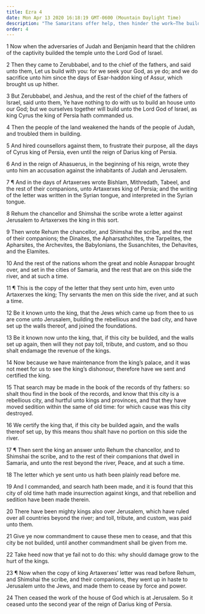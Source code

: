 ```yaml
---
title: Ezra 4
date: Mon Apr 13 2020 16:18:19 GMT-0600 (Mountain Daylight Time)
description: "The Samaritans offer help, then hinder the work—The building of the temple and of the walls of Jerusalem ceases."
order: 4
---
```


1 Now when the adversaries of Judah and Benjamin heard that the children of the captivity builded the temple unto the Lord God of Israel.

2 Then they came to Zerubbabel, and to the chief of the fathers, and said unto them, Let us build with you: for we seek your God, as ye do; and we do sacrifice unto him since the days of Esar-haddon king of Assur, which brought us up hither.

3 But Zerubbabel, and Jeshua, and the rest of the chief of the fathers of Israel, said unto them, Ye have nothing to do with us to build an house unto our God; but we ourselves together will build unto the Lord God of Israel, as king Cyrus the king of Persia hath commanded us.

4 Then the people of the land weakened the hands of the people of Judah, and troubled them in building.

5 And hired counsellors against them, to frustrate their purpose, all the days of Cyrus king of Persia, even until the reign of Darius king of Persia.

6 And in the reign of Ahasuerus, in the beginning of his reign, wrote they unto him an accusation against the inhabitants of Judah and Jerusalem.

7 ¶ And in the days of Artaxerxes wrote Bishlam, Mithredath, Tabeel, and the rest of their companions, unto Artaxerxes king of Persia; and the writing of the letter was written in the Syrian tongue, and interpreted in the Syrian tongue.

8 Rehum the chancellor and Shimshai the scribe wrote a letter against Jerusalem to Artaxerxes the king in this sort.

9 Then wrote Rehum the chancellor, and Shimshai the scribe, and the rest of their companions; the Dinaites, the Apharsathchites, the Tarpelites, the Apharsites, the Archevites, the Babylonians, the Susanchites, the Dehavites, and the Elamites.

10 And the rest of the nations whom the great and noble Asnappar brought over, and set in the cities of Samaria, and the rest that are on this side the river, and at such a time.

11 ¶ This is the copy of the letter that they sent unto him, even unto Artaxerxes the king; Thy servants the men on this side the river, and at such a time.

12 Be it known unto the king, that the Jews which came up from thee to us are come unto Jerusalem, building the rebellious and the bad city, and have set up the walls thereof, and joined the foundations.

13 Be it known now unto the king, that, if this city be builded, and the walls set up again, then will they not pay toll, tribute, and custom, and so thou shalt endamage the revenue of the kings.

14 Now because we have maintenance from the king’s palace, and it was not meet for us to see the king’s dishonour, therefore have we sent and certified the king.

15 That search may be made in the book of the records of thy fathers: so shalt thou find in the book of the records, and know that this city is a rebellious city, and hurtful unto kings and provinces, and that they have moved sedition within the same of old time: for which cause was this city destroyed.

16 We certify the king that, if this city be builded again, and the walls thereof set up, by this means thou shalt have no portion on this side the river.

17 ¶ Then sent the king an answer unto Rehum the chancellor, and to Shimshai the scribe, and to the rest of their companions that dwell in Samaria, and unto the rest beyond the river, Peace, and at such a time.

18 The letter which ye sent unto us hath been plainly read before me.

19 And I commanded, and search hath been made, and it is found that this city of old time hath made insurrection against kings, and that rebellion and sedition have been made therein.

20 There have been mighty kings also over Jerusalem, which have ruled over all countries beyond the river; and toll, tribute, and custom, was paid unto them.

21 Give ye now commandment to cause these men to cease, and that this city be not builded, until another commandment shall be given from me.

22 Take heed now that ye fail not to do this: why should damage grow to the hurt of the kings.

23 ¶ Now when the copy of king Artaxerxes’ letter was read before Rehum, and Shimshai the scribe, and their companions, they went up in haste to Jerusalem unto the Jews, and made them to cease by force and power.

24 Then ceased the work of the house of God which is at Jerusalem. So it ceased unto the second year of the reign of Darius king of Persia.
